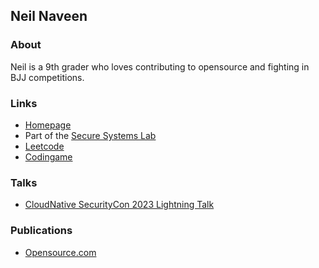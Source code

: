 ## Neil Naveen

### About 

Neil is a 9th grader who loves contributing to opensource and fighting in BJJ competitions.

### Links

- [Homepage](https://neilnaveen.dev)
- Part of the [Secure Systems Lab](https://ssl.engineering.nyu.edu/people#neil_naveen)
- [Leetcode](https://leetcode.com/neilnaveen/)
- [Codingame](https://www.codingame.com/profile/0fa733a2c7f92a829e4190625b5b9a485718854)


### Talks
- [CloudNative SecurityCon 2023 Lightning Talk](https://www.youtube.com/watch?v=K6NRUGol-rE&t=7s)
### Publications 
- [Opensource.com](https://opensource.com/article/23/3/my-first-code-contribution-age-14)
